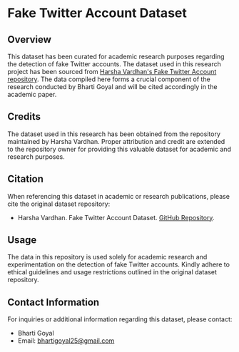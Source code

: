 # Fake Twitter Account Dataset

## Overview
This dataset has been curated for academic research purposes regarding the detection of fake Twitter accounts. The dataset used in this research project has been sourced from [Harsha Vardhan's Fake Twitter Account repository](https://github.com/harshajv7981/Fake-Twitter-Account). The data compiled here forms a crucial component of the research conducted by Bharti Goyal and will be cited accordingly in the academic paper.

## Credits
The dataset used in this research has been obtained from the repository maintained by Harsha Vardhan. Proper attribution and credit are extended to the repository owner for providing this valuable dataset for academic and research purposes.

## Citation
When referencing this dataset in academic or research publications, please cite the original dataset repository:
- Harsha Vardhan. Fake Twitter Account Dataset. [GitHub Repository](https://github.com/harshajv7981/Fake-Twitter-Account).

## Usage
The data in this repository is used solely for academic research and experimentation on the detection of fake Twitter accounts. Kindly adhere to ethical guidelines and usage restrictions outlined in the original dataset repository.

## Contact Information
For inquiries or additional information regarding this dataset, please contact:
- Bharti Goyal
- Email: bhartigoyal25@gmail.com
